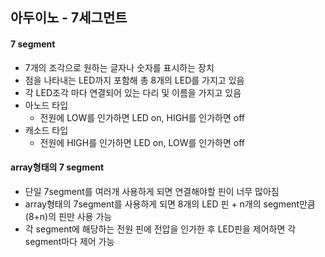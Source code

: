 ## 아두이노 - 7세그먼트

#### 7 segment

- 7개의 조각으로 원하는 글자나 숫자를 표시하는 장치
- 점을 나타내는 LED까지 포함해 총 8개의 LED를 가지고 있음
- 각 LED조각 마다 연결되어 있는 다리 및 이름을 가지고 있음
- 아노드 타입
  - 전원에 LOW를 인가하면 LED on, HIGH를 인가하면 off
- 캐소드 타입
  - 전원에 HIGH를 인가하면 LED on, LOW를 인가하면 off



#### array형태의 7 segment

- 단일 7segment를 여러개 사용하게 되면 연결해야할 핀이 너무 많아짐
- array형태의 7segment를 사용하게 되면 8개의 LED 핀 + n개의 segment만큼 (8+n)의 핀만 사용 가능
- 각 segment에 해당하는 전원 핀에 전압을 인가한 후 LED핀을 제어하면 각 segment마다 제어 가능